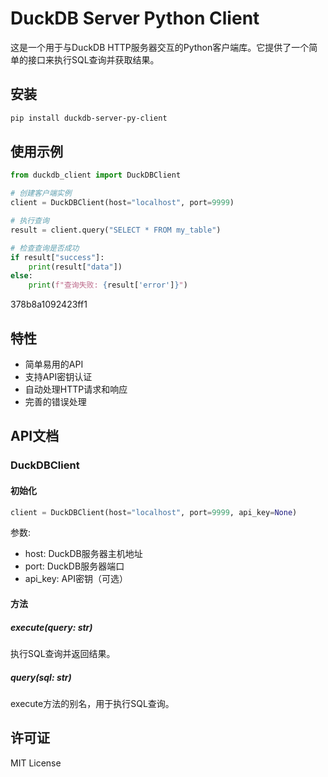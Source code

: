 # DuckDB Server Python Client

这是一个用于与DuckDB HTTP服务器交互的Python客户端库。它提供了一个简单的接口来执行SQL查询并获取结果。

## 安装

```bash
pip install duckdb-server-py-client
```

## 使用示例

```python
from duckdb_client import DuckDBClient

# 创建客户端实例
client = DuckDBClient(host="localhost", port=9999)

# 执行查询
result = client.query("SELECT * FROM my_table")

# 检查查询是否成功
if result["success"]:
    print(result["data"])
else:
    print(f"查询失败: {result['error']}")
```
378b8a1092423ff1
## 特性

- 简单易用的API
- 支持API密钥认证
- 自动处理HTTP请求和响应
- 完善的错误处理

## API文档

### DuckDBClient

#### 初始化

```python
client = DuckDBClient(host="localhost", port=9999, api_key=None)
```

参数:
- host: DuckDB服务器主机地址
- port: DuckDB服务器端口
- api_key: API密钥（可选）

#### 方法

##### execute(query: str)
执行SQL查询并返回结果。

##### query(sql: str)
execute方法的别名，用于执行SQL查询。

## 许可证

MIT License
